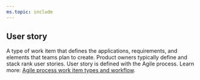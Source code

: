 ```yaml
---
ms.topic: include
---
```


## User story
A type of work item that defines the applications, requirements, and elements that teams plan to create. Product owners typically define and stack rank user stories. User story is defined with the Agile process. Learn more: [Agile process work item types and workflow](../../boards/work-items/guidance/agile-process-workflow.md).